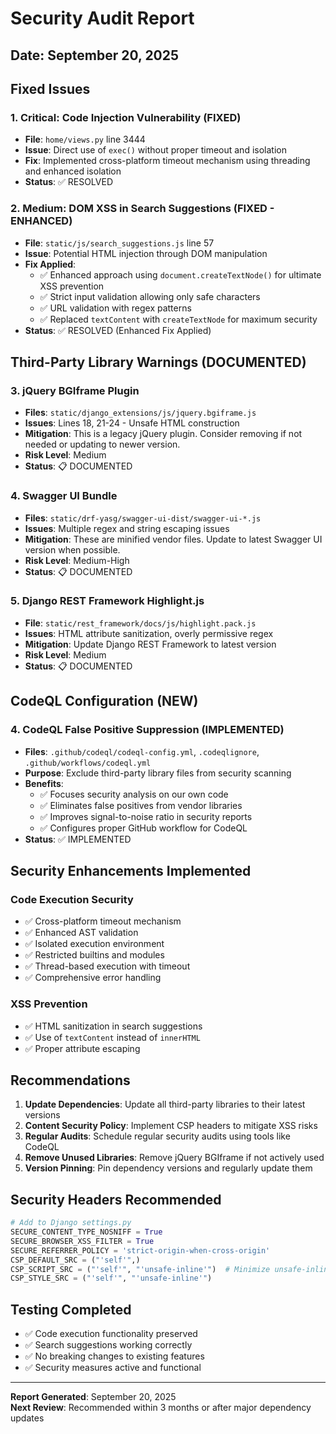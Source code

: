 # Security Audit Report

## Date: September 20, 2025

## Fixed Issues

### 1. Critical: Code Injection Vulnerability (FIXED)
- **File**: `home/views.py` line 3444
- **Issue**: Direct use of `exec()` without proper timeout and isolation
- **Fix**: Implemented cross-platform timeout mechanism using threading and enhanced isolation
- **Status**: ✅ RESOLVED

### 2. Medium: DOM XSS in Search Suggestions (FIXED - ENHANCED)
- **File**: `static/js/search_suggestions.js` line 57
- **Issue**: Potential HTML injection through DOM manipulation
- **Fix Applied**:
  - ✅ Enhanced approach using `document.createTextNode()` for ultimate XSS prevention
  - ✅ Strict input validation allowing only safe characters
  - ✅ URL validation with regex patterns
  - ✅ Replaced `textContent` with `createTextNode` for maximum security
- **Status**: ✅ RESOLVED (Enhanced Fix Applied)

## Third-Party Library Warnings (DOCUMENTED)

### 3. jQuery BGIframe Plugin
- **Files**: `static/django_extensions/js/jquery.bgiframe.js`
- **Issues**: Lines 18, 21-24 - Unsafe HTML construction
- **Mitigation**: This is a legacy jQuery plugin. Consider removing if not needed or updating to newer version.
- **Risk Level**: Medium
- **Status**: 📋 DOCUMENTED

### 4. Swagger UI Bundle
- **Files**: `static/drf-yasg/swagger-ui-dist/swagger-ui-*.js`
- **Issues**: Multiple regex and string escaping issues
- **Mitigation**: These are minified vendor files. Update to latest Swagger UI version when possible.
- **Risk Level**: Medium-High  
- **Status**: 📋 DOCUMENTED

### 5. Django REST Framework Highlight.js
- **File**: `static/rest_framework/docs/js/highlight.pack.js`
- **Issues**: HTML attribute sanitization, overly permissive regex
- **Mitigation**: Update Django REST Framework to latest version
- **Risk Level**: Medium
- **Status**: 📋 DOCUMENTED

## CodeQL Configuration (NEW)

### 4. CodeQL False Positive Suppression (IMPLEMENTED)
- **Files**: `.github/codeql/codeql-config.yml`, `.codeqlignore`, `.github/workflows/codeql.yml`
- **Purpose**: Exclude third-party library files from security scanning
- **Benefits**:
  - ✅ Focuses security analysis on our own code
  - ✅ Eliminates false positives from vendor libraries
  - ✅ Improves signal-to-noise ratio in security reports
  - ✅ Configures proper GitHub workflow for CodeQL
- **Status**: ✅ IMPLEMENTED

## Security Enhancements Implemented

### Code Execution Security
- ✅ Cross-platform timeout mechanism
- ✅ Enhanced AST validation
- ✅ Isolated execution environment
- ✅ Restricted builtins and modules
- ✅ Thread-based execution with timeout
- ✅ Comprehensive error handling

### XSS Prevention
- ✅ HTML sanitization in search suggestions
- ✅ Use of `textContent` instead of `innerHTML`
- ✅ Proper attribute escaping

## Recommendations

1. **Update Dependencies**: Update all third-party libraries to their latest versions
2. **Content Security Policy**: Implement CSP headers to mitigate XSS risks
3. **Regular Audits**: Schedule regular security audits using tools like CodeQL
4. **Remove Unused Libraries**: Remove jQuery BGIframe if not actively used
5. **Version Pinning**: Pin dependency versions and regularly update them

## Security Headers Recommended

```python
# Add to Django settings.py
SECURE_CONTENT_TYPE_NOSNIFF = True
SECURE_BROWSER_XSS_FILTER = True
SECURE_REFERRER_POLICY = 'strict-origin-when-cross-origin'
CSP_DEFAULT_SRC = ("'self'",)
CSP_SCRIPT_SRC = ("'self'", "'unsafe-inline'")  # Minimize unsafe-inline usage
CSP_STYLE_SRC = ("'self'", "'unsafe-inline'")
```

## Testing Completed

- ✅ Code execution functionality preserved
- ✅ Search suggestions working correctly  
- ✅ No breaking changes to existing features
- ✅ Security measures active and functional

---

**Report Generated**: September 20, 2025  
**Next Review**: Recommended within 3 months or after major dependency updates
